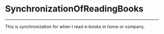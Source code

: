 # SynchronizationOfReadingBooks
----
This is synchronization for when I read e-books in home or company.